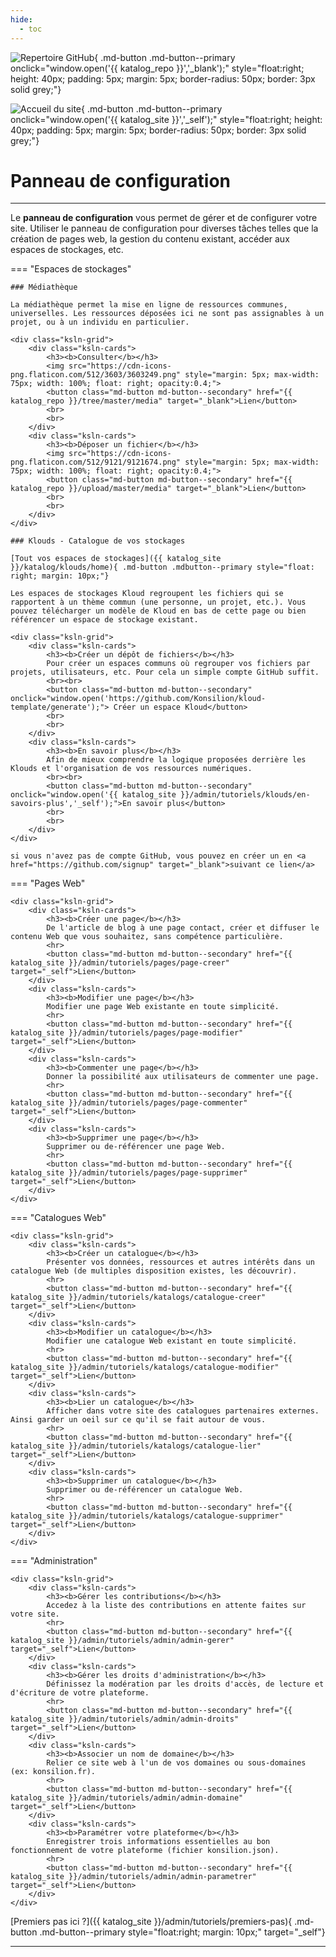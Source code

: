 ```yaml
---
hide:
  - toc
---
```



![Repertoire GitHub](https://raw.githubusercontent.com/Konsilion/website/master/media/logo-github.png){ .md-button .md-button--primary onclick="window.open('{{ katalog_repo }}','_blank');" style="float:right; height: 40px; padding: 5px; margin: 5px; border-radius: 50px; border: 3px solid grey;"}

![Accueil du site](https://raw.githubusercontent.com/Konsilion/website/master/media/fleche-retour.png){ .md-button .md-button--primary onclick="window.open('{{ katalog_site }}','_self');" style="float:right; height: 40px; padding: 5px; margin: 5px; border-radius: 50px; border: 3px solid grey;"}

# Panneau de configuration

---

Le **panneau de configuration** vous permet de gérer et de configurer votre site. Utiliser le panneau de configuration pour diverses tâches telles que la création de pages web, la gestion  du contenu existant, accéder aux espaces de stockages, etc. 

=== "Espaces de stockages"

    ### Médiathèque

    La médiathèque permet la mise en ligne de ressources communes, universelles. Les ressources déposées ici ne sont pas assignables à un projet, ou à un individu en particulier.
    
    <div class="ksln-grid">
        <div class="ksln-cards">
            <h3><b>Consulter</b></h3>
            <img src="https://cdn-icons-png.flaticon.com/512/3603/3603249.png" style="margin: 5px; max-width: 75px; width: 100%; float: right; opacity:0.4;">
            <button class="md-button md-button--secondary" href="{{ katalog_repo }}/tree/master/media" target="_blank">Lien</button>
            <br>
            <br>
        </div>
        <div class="ksln-cards">
            <h3><b>Déposer un fichier</b></h3>
            <img src="https://cdn-icons-png.flaticon.com/512/9121/9121674.png" style="margin: 5px; max-width: 75px; width: 100%; float: right; opacity:0.4;">
            <button class="md-button md-button--secondary" href="{{ katalog_repo }}/upload/master/media" target="_blank">Lien</button>
            <br>
            <br>
        </div>
    </div>

    ### Klouds - Catalogue de vos stockages

    [Tout vos espaces de stockages]({{ katalog_site }}/katalog/klouds/home){ .md-button .mdbutton--primary style="float: right; margin: 10px;"}

    Les espaces de stockages Kloud regroupent les fichiers qui se rapportent à un thème commun (une personne, un projet, etc.). Vous pouvez télécharger un modèle de Kloud en bas de cette page ou bien référencer un espace de stockage existant.

    <div class="ksln-grid">
        <div class="ksln-cards">
            <h3><b>Créer un dépôt de fichiers</b></h3>
            Pour créer un espaces communs où regrouper vos fichiers par projets, utilisateurs, etc. Pour cela un simple compte GitHub suffit.
            <br><br>
            <button class="md-button md-button--secondary" onclick="window.open('https://github.com/Konsilion/kloud-template/generate');"> Créer un espace Kloud</button>
            <br>
            <br>
        </div>
        <div class="ksln-cards">
            <h3><b>En savoir plus</b></h3>
            Afin de mieux comprendre la logique proposées derrière les Klouds et l'organisation de vos ressources numériques.
            <br><br>
            <button class="md-button md-button--secondary" onclick="window.open('{{ katalog_site }}/admin/tutoriels/klouds/en-savoirs-plus','_self');">En savoir plus</button>
            <br>
            <br>
        </div>
    </div>

    si vous n'avez pas de compte GitHub, vous pouvez en créer un en <a href="https://github.com/signup" target="_blank">suivant ce lien</a>


=== "Pages Web"

    <div class="ksln-grid">
        <div class="ksln-cards">
            <h3><b>Créer une page</b></h3>
            De l'article de blog à une page contact, créer et diffuser le contenu Web que vous souhaitez, sans compétence particulière.
            <hr>
            <button class="md-button md-button--secondary" href="{{ katalog_site }}/admin/tutoriels/pages/page-creer" target="_self">Lien</button>
        </div>
        <div class="ksln-cards">
            <h3><b>Modifier une page</b></h3>
            Modifier une page Web existante en toute simplicité.
            <hr>
            <button class="md-button md-button--secondary" href="{{ katalog_site }}/admin/tutoriels/pages/page-modifier" target="_self">Lien</button>
        </div>
        <div class="ksln-cards">
            <h3><b>Commenter une page</b></h3>
            Donner la possibilité aux utilisateurs de commenter une page.
            <hr>
            <button class="md-button md-button--secondary" href="{{ katalog_site }}/admin/tutoriels/pages/page-commenter" target="_self">Lien</button>
        </div>
        <div class="ksln-cards">
            <h3><b>Supprimer une page</b></h3>
            Supprimer ou de-référencer une page Web. 
            <hr>
            <button class="md-button md-button--secondary" href="{{ katalog_site }}/admin/tutoriels/pages/page-supprimer" target="_self">Lien</button>
        </div>
    </div>


=== "Catalogues Web"

    <div class="ksln-grid">
        <div class="ksln-cards">
            <h3><b>Créer un catalogue</b></h3>
            Présenter vos données, ressources et autres intérêts dans un catalogue Web (de multiples disposition existes, les découvrir).
            <hr>
            <button class="md-button md-button--secondary" href="{{ katalog_site }}/admin/tutoriels/katalogs/catalogue-creer" target="_self">Lien</button>
        </div>
        <div class="ksln-cards">
            <h3><b>Modifier un catalogue</b></h3>
            Modifier une catalogue Web existant en toute simplicité.
            <hr>
            <button class="md-button md-button--secondary" href="{{ katalog_site }}/admin/tutoriels/katalogs/catalogue-modifier" target="_self">Lien</button>
        </div>
        <div class="ksln-cards">
            <h3><b>Lier un catalogue</b></h3>
            Afficher dans votre site des catalogues partenaires externes. Ainsi garder un oeil sur ce qu'il se fait autour de vous.
            <hr>
            <button class="md-button md-button--secondary" href="{{ katalog_site }}/admin/tutoriels/katalogs/catalogue-lier" target="_self">Lien</button>
        </div>
        <div class="ksln-cards">
            <h3><b>Supprimer un catalogue</b></h3>
            Supprimer ou de-référencer un catalogue Web.
            <hr>
            <button class="md-button md-button--secondary" href="{{ katalog_site }}/admin/tutoriels/katalogs/catalogue-supprimer" target="_self">Lien</button>
        </div>
    </div>

=== "Administration"

    <div class="ksln-grid">
        <div class="ksln-cards">
            <h3><b>Gérer les contributions</b></h3>
            Accedez à la liste des contributions en attente faites sur votre site.
            <hr>
            <button class="md-button md-button--secondary" href="{{ katalog_site }}/admin/tutoriels/admin/admin-gerer" target="_self">Lien</button>
        </div>
        <div class="ksln-cards">
            <h3><b>Gérer les droits d'administration</b></h3>
            Définissez la modération par les droits d'accès, de lecture et d'écriture de votre plateforme.
            <hr>
            <button class="md-button md-button--secondary" href="{{ katalog_site }}/admin/tutoriels/admin/admin-droits" target="_self">Lien</button>
        </div>
        <div class="ksln-cards">
            <h3><b>Associer un nom de domaine</b></h3>
            Relier ce site web à l'un de vos domaines ou sous-domaines (ex: konsilion.fr).
            <hr>
            <button class="md-button md-button--secondary" href="{{ katalog_site }}/admin/tutoriels/admin/admin-domaine" target="_self">Lien</button>
        </div>
        <div class="ksln-cards">
            <h3><b>Paramétrer votre plateforme</b></h3>
            Enregistrer trois informations essentielles au bon fonctionnement de votre plateforme (fichier konsilion.json).
            <hr>
            <button class="md-button md-button--secondary" href="{{ katalog_site }}/admin/tutoriels/admin/admin-parametrer" target="_self">Lien</button>
        </div>          
    </div>

[Premiers pas ici ?]({{ katalog_site }}/admin/tutoriels/premiers-pas){ .md-button .md-button--primary style="float:right; margin: 10px;" target="_self"}  

---

<script type="text/javascript" src="https://konsilion.github.io/katalog-setup/js/admin.js"></script>
<script type="text/javascript" src="https://konsilion.github.io/katalog-setup/js/functionality/slider-nav.js" defer></script>
<script type="text/javascript" src="https://konsilion.github.io/katalog-setup/js/functionality/add-page.js" defer></script>
<script type="text/javascript" src="https://konsilion.github.io/katalog-setup/js/functionality/modif-page.js" defer></script>
